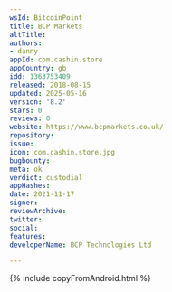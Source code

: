 ```yaml
---
wsId: BitcoinPoint
title: BCP Markets
altTitle: 
authors:
- danny
appId: com.cashin.store
appCountry: gb
idd: 1363753409
released: 2018-08-15
updated: 2025-05-16
version: '8.2'
stars: 0
reviews: 0
website: https://www.bcpmarkets.co.uk/
repository: 
issue: 
icon: com.cashin.store.jpg
bugbounty: 
meta: ok
verdict: custodial
appHashes: 
date: 2021-11-17
signer: 
reviewArchive: 
twitter: 
social: 
features: 
developerName: BCP Technologies Ltd

---
```


{% include copyFromAndroid.html %}
